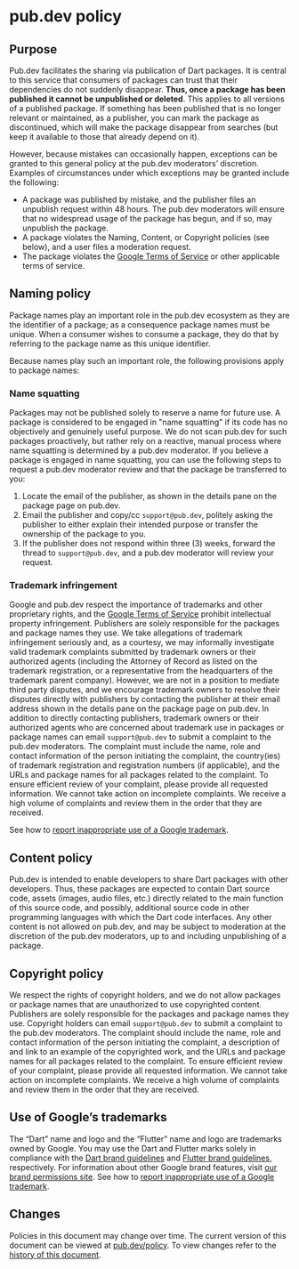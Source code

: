 # pub.dev policy

## Purpose
Pub.dev facilitates the sharing via publication of Dart packages.
It is central to this service that consumers of packages can trust that their
dependencies do not suddenly disappear.
**Thus, once a package has been published it cannot be unpublished or deleted**.
This applies to all versions of a published package.
If something has been published that is no longer relevant or maintained, as a publisher,
you can mark the package as discontinued, which will make the package disappear
from searches (but keep it available to those that already depend on it).

However, because mistakes can occasionally happen, exceptions can be granted to
this general policy at the pub.dev moderators’ discretion.
Examples of circumstances under which exceptions may be granted include the following:

* A package was published by mistake, and the publisher files an unpublish 
  request within 48 hours. The pub.dev moderators will ensure that no widespread
  usage of the package has begun, and if so, may unpublish the package.
* A package violates the Naming, Content, or Copyright policies (see below),
  and a user files a moderation request.
* The package violates the [Google Terms of Service][google-terms]
  or other applicable terms of service.

## Naming policy
Package names play an important role in the pub.dev ecosystem as they are the identifier of a package;
as a consequence package names must be unique. When a consumer wishes to consume a package,
they do that by referring to the package name as this unique identifier.

Because names play such an important role, the following provisions apply to
package names:

### Name squatting
Packages may not be published solely to reserve a name for future use.
A package is considered to be engaged in "name squatting" if its code has no objectively and genuinely useful purpose.
We do not scan pub.dev for such packages proactively, but rather rely on a reactive,
manual process where name squatting is determined by a pub.dev moderator.
If you believe a package is engaged in name squatting,
you can use the following steps to request a pub.dev moderator review and that the package be transferred to you:

 1. Locate the email of the publisher, as shown in the details pane on the package page on pub.dev.
 2. Email the publisher and copy/cc `support@pub.dev`, politely asking the publisher to either
    explain their intended purpose or transfer the ownership of the package to you.
 3. If the publisher does not respond within three (3) weeks, forward the thread to `support@pub.dev`,
    and a pub.dev moderator will review your request.

### Trademark infringement
Google and pub.dev respect the importance of trademarks and other proprietary rights,
and the [Google Terms of Service][google-terms] prohibit intellectual property infringement.
Publishers are solely responsible for the packages and package names they use.
We take allegations of trademark infringement seriously and, as a courtesy,
we may informally investigate valid trademark complaints submitted by trademark owners
or their authorized agents (including the Attorney of Record as listed on the trademark registration,
or a representative from the headquarters of the trademark parent company).
However, we are not in a position to mediate third party disputes, and
we encourage trademark owners to resolve their disputes directly with publishers
by contacting the publisher at their email address shown in the details pane on
the package page on pub.dev. In addition to directly contacting publishers,
trademark owners or their authorized agents who are concerned about trademark
use in packages or package names can email `support@pub.dev` to submit a
complaint to the pub.dev moderators. The complaint must include the name,
role and contact information of the person initiating the complaint,
the country(ies) of trademark registration and registration numbers (if applicable),
and the URLs and package names for all packages related to the complaint.
To ensure efficient review of your complaint, please provide all requested information.
We cannot take action on incomplete complaints. We receive a high volume of
complaints and review them in the order that they are received.

See how to [report inappropriate use of a Google trademark][google-g_trademark].

## Content policy
Pub.dev is intended to enable developers to share Dart packages with other developers.
Thus, these packages are expected to contain Dart source code, assets (images, audio files, etc.)
directly related to the main function of this source code, and possibly,
additional source code in other programming languages with which the Dart code interfaces.
Any other content is not allowed on pub.dev, and may be subject to moderation at
the discretion of the pub.dev moderators, up to and including unpublishing of a package.

## Copyright policy
We respect the rights of copyright holders, and we do not allow packages or package names
that are unauthorized to use copyrighted content.
Publishers are solely responsible for the packages and package names they use.
Copyright holders can email `support@pub.dev` to submit a complaint to the pub.dev moderators.
The complaint should include the name, role and contact information of the person initiating the complaint,
a description of and link to an example of the copyrighted work,
and the URLs and package names for all packages related to the complaint.
To ensure efficient review of your complaint, please provide all requested information.
We cannot take action on incomplete complaints.
We receive a high volume of complaints and review them in the order that they are received.

## Use of Google’s trademarks
The “Dart” name and logo and the “Flutter” name and logo are trademarks owned by Google.
You may use the Dart and Flutter marks solely in compliance with the
[Dart brand guidelines][dart-brand-guidelines] and
[Flutter brand guidelines][flutter-brand-guidelines], respectively.
For information about other Google brand features,
visit [our brand permissions site][google-brand-permissions].
See how to [report inappropriate use of a Google trademark][google-g_trademark].

## Changes
Policies in this document may change over time. The current version of this
document can be viewed at [pub.dev/policy][pub-policy].
To view changes refer to the [history of this document][policy-history].

[dart-brand-guidelines]: https://dart.dev/brand
[flutter-brand-guidelines]: https://flutter.dev/brand
[google-brand-permissions]: https://www.google.com/permissions/
[google-terms]: https://policies.google.com/terms?hl=en
[google-g_trademark]: https://support.google.com/websearch/contact/g_trademark
[pub-policy]: https://pub.dev/policy
[policy-history]: https://github.com/dart-lang/pub-dev/commits/master/doc/policy.md
